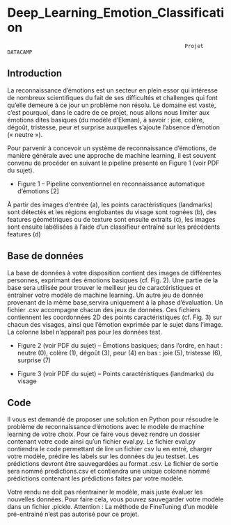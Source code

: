 # Deep_Learning_Emotion_Classification

                                                             Projet DATACAMP
## Introduction

La reconnaissance d’émotions est un secteur en plein essor qui intéresse de nombreux scientifiques du fait de ses difficultés et challenges qui font qu’elle demeure à ce jour un problème non résolu.
Le domaine est vaste, c’est pourquoi, dans le cadre de ce projet, nous allons nous limiter aux émotions dites basiques (du modèle d’Ekman), à savoir : joie, colère, dégoût, tristesse, peur et surprise auxquelles s’ajoute l’absence d’émotion (« neutre »).

Pour parvenir à concevoir un système de reconnaissance d’émotions, de manière générale avec une approche de machine learning, il est souvent convenu de procéder en suivant le pipeline présenté en Figure 1 (voir PDF du sujet).

- Figure 1 – Pipeline conventionnel en reconnaissance automatique d’émotions [2] 

À partir des images d’entrée (a), les points caractéristiques (landmarks) sont détectés et les régions englobantes du visage sont rognées (b), des features géométriques ou de texture sont ensuite extraits (c), les images sont ensuite labélisées à l’aide d’un classifieur entraîné sur les précédents features (d)

## Base de données
La base de données à votre disposition contient des images de différentes personnes, exprimant des émotions basiques (cf. Fig. 2). Une partie de la base sera utilisée pour trouver le meilleur jeu de caractéristiques et entraîner votre modèle de machine learning. Un autre jeu de donnée provenant de la même base,servira uniquement à la phase d’évaluation. Un fichier .csv accompagne chacun des jeux de données. Ces fichiers contiennent les coordonnées 2D des points caractéristiques (cf. Fig. 3) sur
chacun des visages, ainsi que l’émotion exprimée par le sujet dans l’image. La colonne label n’apparaît pas pour les données test.

- Figure 2 (voir PDF du sujet) – Émotions basiques; dans l’ordre, en haut : neutre (0), colère (1), dégoût (3), peur (4)
en bas : joie (5), tristesse (6), surprise (7)

- Figure 3 (voir PDF du sujet) – Points caractéristiques (landmarks) du visage

## Code
Il vous est demandé de proposer une solution en Python pour résoudre le problème de reconnaissance d’émotions avec le modèle de machine learning de votre choix. Pour ce faire vous devez rendre un dossier contenant votre code ainsi qu’un fichier eval.py.
Le fichier eval.py contiendra le code permettant de lire un fichier csv lu en entré, charger votre modèle, prédire les labels sur les données du jeu testset. Les prédictions devront être sauvegardées au format .csv. Le fichier de sortie sera nommé predictions.csv et contiendra une unique colonne nommé prédictions contenant les prédictions faites par votre modèle.

Votre rendu ne doit pas réentrainer le modèle, mais juste évaluer les nouvelles données. Pour faire cela, vous pouvez sauvegarder votre modèle dans un fichier .pickle.
Attention : La méthode de FineTuning d’un modèle pré-entrainé n’est pas autorisé pour ce projet.
